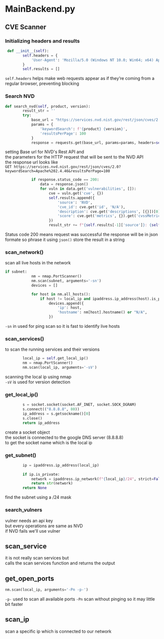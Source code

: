 # MainBackend.py
## CVE Scanner
### Initializing headers and results
```python
 def __init__(self):  
        self.headers = {
            'User-Agent': 'Mozilla/5.0 (Windows NT 10.0; Win64; x64) AppleWebKit/537.36 (KHTML, like Gecko) Chrome/91.0.4472.124 Safari/537.36'
        }
        self.results = []
```
``self.headers`` helps make web requests appear as if they’re coming from a regular browser, preventing blocking
### Search NVD
```python
def search_nvd(self, product, version):
        result_str = ''
        try:
            base_url = "https://services.nvd.nist.gov/rest/json/cves/2.0"
            params = {
                'keywordSearch': f'{product} {version}',
                'resultsPerPage': 100
            }
            response = requests.get(base_url, params=params, headers=self.headers)
```
setting Base url for NVD's Rest API and  
the parameters for the HTTP request that will be sent to the NVD API  
the response url looks like  
``GET https://services.nvd.nist.gov/rest/json/cves/2.0?keywordSearch=Apache%202.4.46&resultsPerPage=100``
```python
            if response.status_code == 200:
                data = response.json()
                for vuln in data.get('vulnerabilities', []):
                    cve = vuln.get('cve', {})
                    self.results.append({
                        'source': 'NVD',
                        'cve_id': cve.get('id', 'N/A'),
                        'description': cve.get('descriptions', [{}])[0].get('value', 'No description available'),
                        'score': cve.get('metrics', {}).get('cvssMetricV31', [{}])[0].get('cvssData', {}).get('baseScore', 'N/A')
                    })
                    result_str += f"{self.results[-1]['source']}: {self.results[-1]['cve_id']} - {self.results[-1]['description']} (Score: {self.results[-1].get('score', 'N/A')})\n"
```
Status code 200 means request was successful
the response will be in json formate so phrase it using ``json()``
store the result in a string
### scan_network()
scan all live hosts in the network
```python
if subnet:
            nm = nmap.PortScanner()
            nm.scan(subnet, arguments='-sn')
            devices = []

            for host in nm.all_hosts():
                if host != local_ip and ipaddress.ip_address(host).is_private:
                    devices.append({
                        'ip': host,
                        'hostname': nm[host].hostname() or "N/A",
                    })
```
``-sn`` in used for ping scan so it is fast to identify live hosts
### scan_services()
to scan the running services and their versions
```python
        local_ip = self.get_local_ip()
        nm = nmap.PortScanner()
        nm.scan(local_ip, arguments='-sV')
```
scanning the local ip using nmap  
``-sV`` is used for version detection 
### get_local_ip()
```python
        s = socket.socket(socket.AF_INET, socket.SOCK_DGRAM)
        s.connect(("8.8.8.8", 80))
        ip_address = s.getsockname()[0]
        s.close()
        return ip_address
```
create a socket object  
the socket is connected to the google DNS server (8.8.8.8)  
to get the socket name which is the local ip
### get_subnet()
```python
        ip = ipaddress.ip_address(local_ip)
        
        if ip.is_private:
            network = ipaddress.ip_network(f"{local_ip}/24", strict=False)
            return str(network)
        return None
```
find the subnet using a /24 mask

### search_vulners
vulner needs an api key  
but every operations are same as NVD  
if NVD fails we'll use vulner

## scan_service
it is not really scan services but  
calls the scan services function and returns the output  

## get_open_ports
```python
nm.scan(local_ip, arguments='-Pn -p-') 
```
``-p-`` used to scan all available ports
``-Pn`` scan without pinging so it may little bit faster

## scan_ip
scan a specific ip which is connected to our network
